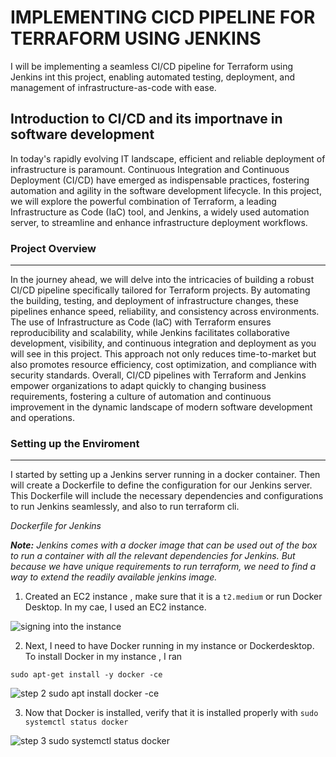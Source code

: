 # IMPLEMENTING CICD PIPELINE FOR TERRAFORM USING JENKINS

I will be implementing  a seamless CI/CD pipeline for Terraform using Jenkins int this project, enabling automated testing, deployment, and management of infrastructure-as-code with ease.

## Introduction to CI/CD and its importnave in software development

In today's rapidly evolving IT landscape, efficient and reliable deployment of infrastructure is paramount. Continuous Integration and Continuous Deployment (CI/CD) have emerged as indispensable practices, fostering automation and agility in the software development lifecycle. In this project, we will explore the powerful combination of Terraform, a leading Infrastructure as Code (IaC) tool, and Jenkins, a widely used automation server, to streamline and enhance infrastructure deployment workflows.

### Project Overview
---

In the journey ahead, we will delve into the intricacies of building a robust CI/CD pipeline specifically tailored for Terraform projects. By automating the building, testing, and deployment of infrastructure changes, these pipelines enhance speed, reliability, and consistency across environments. The use of Infrastructure as Code (laC) with Terraform ensures reproducibility and scalability, while Jenkins facilitates collaborative development, visibility, and continuous integration and deployment as you will see in this project. This approach not only reduces time-to-market but also promotes resource efficiency, cost optimization, and compliance with security standards. Overall, CI/CD pipelines with Terraform and Jenkins empower organizations to adapt quickly to changing business requirements, fostering a culture of automation and continuous improvement in the dynamic landscape of modern software development and operations.

### Setting up the Enviroment 
---

I started by setting up a Jenkins server running in a docker container. Then will create a Dockerfile to define the configuration for our Jenkins server. This Dockerfile will include the necessary dependencies and configurations to run Jenkins seamlessly, and also to run terraform cli.

*Dockerfile for Jenkins*

***Note:** Jenkins comes with a docker image that can be used out of the box to run a container with all the relevant dependencies for Jenkins. But because we have unique requirements to run terraform, we need to find a way to extend the readily available jenkins image.*

1) Created  an EC2 instance , make sure that it is a `t2.medium` or run Docker Desktop. In my cae, I used an EC2 instance.

![signing into the instance](https://github.com/user-attachments/assets/a44204bb-49ce-4469-8d02-4b3df84f347a)

2) Next, I need to have Docker running in my instance or Dockerdesktop. To install Docker in my instance , I ran

`sudo apt-get install -y docker -ce`

![step 2 sudo apt install docker -ce](https://github.com/user-attachments/assets/bb3d4d45-3788-4063-af69-ddf13224fec2)

3) Now that Docker is installed, verify that it is installed properly with `sudo systemctl status docker`

![step 3 sudo systemctl status docker](https://github.com/user-attachments/assets/c4af2fbf-3412-40dd-ba1a-9b7862177f24)





